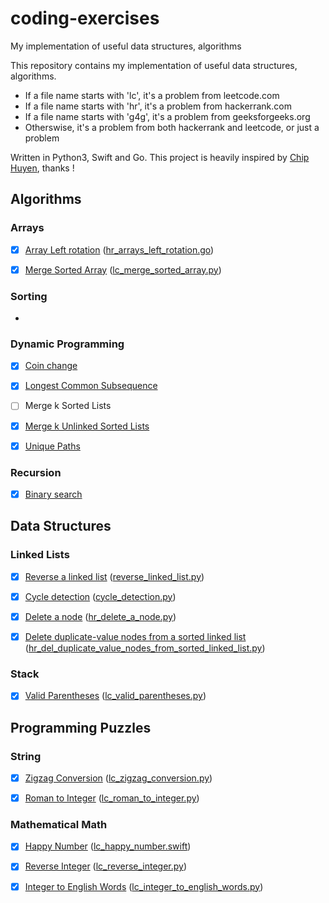 # coding-exercises
My implementation of useful data structures, algorithms

This repository contains my implementation of useful data structures, algorithms.

- If a file name starts with 'lc', it's a problem from leetcode.com
- If a file name starts with 'hr', it's a problem from hackerrank.com
- If a file name starts with 'g4g', it's a problem from geeksforgeeks.org
- Otherswise, it's a problem from both hackerrank and leetcode, or just a problem

Written in Python3, Swift and Go. This project is heavily inspired by [Chip Huyen](https://github.com/chiphuyen), thanks !



Algorithms
----------

### Arrays

- [x] [Array Left rotation](https://www.hackerrank.com/challenges/ctci-array-left-rotation) ([hr_arrays_left_rotation.go](https://github.com/yuynwa/coding-exercises/blob/master/array/hr_arrays_left_rotation.go))
- [x] [Merge Sorted Array](https://leetcode.com/problems/merge-sorted-array/) ([lc_merge_sorted_array.py](https://github.com/yuynwa/coding-exercises/blob/master/array/lc_merge_sorted_array.py))



### Sorting

- 


### Dynamic Programming

- [x] [Coin change](https://github.com/yuynwa/coding-exercises/blob/master/dynamic_programming/coin_change.py)
- [x] [Longest Common Subsequence](https://github.com/yuynwa/coding-exercises/blob/master/dynamic_programming/lc_longest_common_subsequence.py)
- [ ] Merge k Sorted Lists
- [x] [Merge k Unlinked Sorted Lists](https://github.com/yuynwa/coding-exercises/blob/master/merge_k_unlinked_sorted_lists.py)
- [x] [Unique Paths](https://github.com/yuynwa/coding-exercises/blob/master/dynamic_programming/lc_unique_paths.py)



### Recursion

- [x] [Binary search](https://github.com/yuynwa/coding-exercises/blob/master/recursion/binary_search.py)




Data Structures
--------------


### Linked Lists

- [x] [Reverse a linked list](https://www.hackerrank.com/challenges/reverse-a-linked-list) ([reverse_linked_list.py](https://github.com/yuynwa/coding-exercises/blob/master/linked_lists/reverse_linked_list.py))
- [x] [Cycle detection](https://www.hackerrank.com/challenges/detect-whether-a-linked-list-contains-a-cycle) ([cycle_detection.py](https://github.com/yuynwa/coding-exercises/blob/master/linked_lists/cycle_detection.py))
- [x] [Delete a node](https://www.hackerrank.com/challenges/delete-a-node-from-a-linked-list) ([hr_delete_a_node.py](https://github.com/yuynwa/coding-exercises/blob/master/linked_lists/hr_delete_a_node.py))
- [x] [Delete duplicate-value nodes from a sorted linked list](https://www.hackerrank.com/challenges/delete-duplicate-value-nodes-from-a-sorted-linked-list) ([hr_del_duplicate_value_nodes_from_sorted_linked_list.py](https://github.com/yuynwa/coding-exercises/blob/master/linked_lists/hr_del_duplicate_value_nodes_from_sorted_linked_list.py))


### Stack

- [x] [Valid Parentheses](https://leetcode.com/problems/valid-parentheses/) ([lc_valid_parentheses.py](https://github.com/yuynwa/coding-exercises/blob/master/stack/lc_valid_parentheses.py))




Programming Puzzles
-------------------

### String

- [x] [Zigzag Conversion](https://leetcode.com/problems/zigzag-conversion/) ([lc_zigzag_conversion.py](https://github.com/yuynwa/coding-exercises/blob/master/string/lc_zigzag_conversion.py))
- [x] [Roman to Integer](https://leetcode.com/problems/roman-to-integer/) ([lc_roman_to_integer.py](https://github.com/yuynwa/coding-exercises/blob/master/string/lc_roman_to_integer.py))



### Mathematical Math

- [x] [Happy Number](https://leetcode.com/problems/happy-number/) ([lc_happy_number.swift](https://github.com/yuynwa/coding-exercises/blob/master/math/lc_happy_number.swift))
- [x] [Reverse Integer](https://leetcode.com/problems/reverse-integer/) ([lc_reverse_integer.py](https://github.com/yuynwa/coding-exercises/blob/master/math/lc_reverse_integer.py))
- [x] [Integer to English Words](https://leetcode.com/problems/integer-to-english-words/) ([lc_integer_to_english_words.py](https://github.com/yuynwa/coding-exercises/blob/master/math/lc_integer_to_english_words.py))

